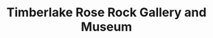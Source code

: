 ---
layout: repo
title: "Timberlake Rose Rock Gallery and Museum"
id: 24983
permalink: repos/24983/
---